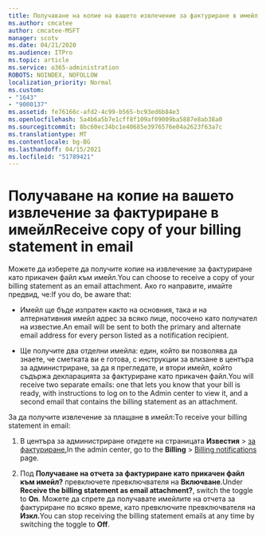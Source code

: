 ```yaml
---
title: Получаване на копие на вашето извлечение за фактуриране в имейл
ms.author: cmcatee
author: cmcatee-MSFT
manager: scotv
ms.date: 04/21/2020
ms.audience: ITPro
ms.topic: article
ms.service: o365-administration
ROBOTS: NOINDEX, NOFOLLOW
localization_priority: Normal
ms.custom:
- "1643"
- "9000137"
ms.assetid: fe76166c-afd2-4c99-b565-bc93ed6b84e3
ms.openlocfilehash: 5a4b6a5b7e1cff8f109af09009ba5887e8ab38a0
ms.sourcegitcommit: 8bc60ec34bc1e40685e3976576e04a2623f63a7c
ms.translationtype: MT
ms.contentlocale: bg-BG
ms.lasthandoff: 04/15/2021
ms.locfileid: "51789421"
---
```

# <a name="receive-copy-of-your-billing-statement-in-email"></a><span data-ttu-id="227db-102">Получаване на копие на вашето извлечение за фактуриране в имейл</span><span class="sxs-lookup"><span data-stu-id="227db-102">Receive copy of your billing statement in email</span></span>

<span data-ttu-id="227db-103">Можете да изберете да получите копие на извлечение за фактуриране като прикачен файл към имейл.</span><span class="sxs-lookup"><span data-stu-id="227db-103">You can choose to receive a copy of your billing statement as an email attachment.</span></span> <span data-ttu-id="227db-104">Ако го направите, имайте предвид, че:</span><span class="sxs-lookup"><span data-stu-id="227db-104">If you do, be aware that:</span></span>
  
- <span data-ttu-id="227db-105">Имейл ще бъде изпратен както на основния, така и на алтернативния имейл адрес за всяко лице, посочено като получател на известие.</span><span class="sxs-lookup"><span data-stu-id="227db-105">An email will be sent to both the primary and alternate email address for every person listed as a notification recipient.</span></span>

- <span data-ttu-id="227db-106">Ще получите два отделни имейла: един, който ви позволява да знаете, че сметката ви е готова, с инструкции за влизане в центъра за администриране, за да я прегледате, и втори имейл, който съдържа декларацията за фактуриране като прикачен файл.</span><span class="sxs-lookup"><span data-stu-id="227db-106">You will receive two separate emails: one that lets you know that your bill is ready, with instructions to log on to the Admin center to view it, and a second email that contains the billing statement as an attachment.</span></span>

<span data-ttu-id="227db-107">За да получите извлечение за плащане в имейл:</span><span class="sxs-lookup"><span data-stu-id="227db-107">To receive your billing statement in email:</span></span>
  
1. <span data-ttu-id="227db-108">В центъра за администриране отидете на страницата **Известия** \> [за фактуриране.](https://go.microsoft.com/fwlink/p/?linkid=853212)</span><span class="sxs-lookup"><span data-stu-id="227db-108">In the admin center, go to the **Billing** \> [Billing notifications](https://go.microsoft.com/fwlink/p/?linkid=853212) page.</span></span>

2. <span data-ttu-id="227db-109">Под **Получаване на отчета за фактуриране като прикачен файл към имейл?** превключете превключвателя на **Включване**.</span><span class="sxs-lookup"><span data-stu-id="227db-109">Under **Receive the billing statement as email attachment?**, switch the toggle to **On**.</span></span> <span data-ttu-id="227db-110">Можете да спрете да получавате имейлите на отчета за фактуриране по всяко време, като превключите превключвателя на **Изкл.**</span><span class="sxs-lookup"><span data-stu-id="227db-110">You can stop receiving the billing statement emails at any time by switching the toggle to **Off**.</span></span>